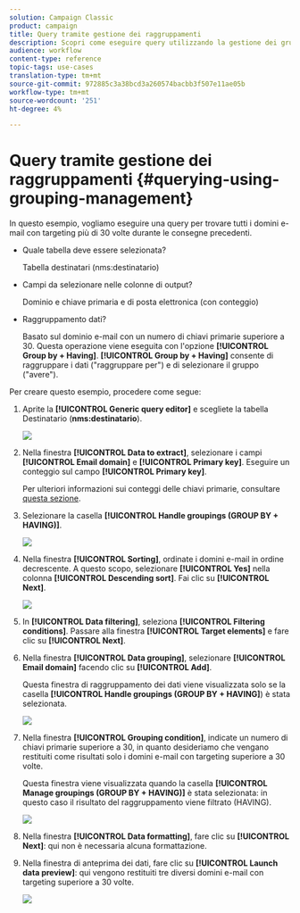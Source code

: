 ```yaml
---
solution: Campaign Classic
product: campaign
title: Query tramite gestione dei raggruppamenti
description: Scopri come eseguire query utilizzando la gestione dei gruppi
audience: workflow
content-type: reference
topic-tags: use-cases
translation-type: tm+mt
source-git-commit: 972885c3a38bcd3a260574bacbb3f507e11ae05b
workflow-type: tm+mt
source-wordcount: '251'
ht-degree: 4%

---
```



# Query tramite gestione dei raggruppamenti {#querying-using-grouping-management}

In questo esempio, vogliamo eseguire una query per trovare tutti i domini e-mail con targeting più di 30 volte durante le consegne precedenti.

* Quale tabella deve essere selezionata?

   Tabella destinatari (nms:destinatario)

* Campi da selezionare nelle colonne di output?

   Dominio e chiave primaria e di posta elettronica (con conteggio)

* Raggruppamento dati?

   Basato sul dominio e-mail con un numero di chiavi primarie superiore a 30. Questa operazione viene eseguita con l&#39;opzione **[!UICONTROL Group by + Having]**. **[!UICONTROL Group by + Having]** consente di raggruppare i dati (&quot;raggruppare per&quot;) e di selezionare il gruppo (&quot;avere&quot;).

Per creare questo esempio, procedere come segue:

1. Aprite la **[!UICONTROL Generic query editor]** e scegliete la tabella Destinatario (**nms:destinatario**).

   ![](assets/query_editor_02.png)

1. Nella finestra **[!UICONTROL Data to extract]**, selezionare i campi **[!UICONTROL Email domain]** e **[!UICONTROL Primary key]**. Eseguire un conteggio sul campo **[!UICONTROL Primary key]**.

   Per ulteriori informazioni sui conteggi delle chiavi primarie, consultare [questa sezione](../../platform/using/defining-filter-conditions.md#building-expressions).

1. Selezionare la casella **[!UICONTROL Handle groupings (GROUP BY + HAVING)]**.

   ![](assets/query_editor_nveau_29.png)

1. Nella finestra **[!UICONTROL Sorting]**, ordinate i domini e-mail in ordine decrescente. A questo scopo, selezionare **[!UICONTROL Yes]** nella colonna **[!UICONTROL Descending sort]**. Fai clic su **[!UICONTROL Next]**.

   ![](assets/query_editor_nveau_70.png)

1. In **[!UICONTROL Data filtering]**, seleziona **[!UICONTROL Filtering conditions]**. Passare alla finestra **[!UICONTROL Target elements]** e fare clic su **[!UICONTROL Next]**.
1. Nella finestra **[!UICONTROL Data grouping]**, selezionare **[!UICONTROL Email domain]** facendo clic su **[!UICONTROL Add]**.

   Questa finestra di raggruppamento dei dati viene visualizzata solo se la casella **[!UICONTROL Handle groupings (GROUP BY + HAVING]**) è stata selezionata.

   ![](assets/query_editor_blocklist_04.png)

1. Nella finestra **[!UICONTROL Grouping condition]**, indicate un numero di chiavi primarie superiore a 30, in quanto desideriamo che vengano restituiti come risultati solo i domini e-mail con targeting superiore a 30 volte.

   Questa finestra viene visualizzata quando la casella **[!UICONTROL Manage groupings (GROUP BY + HAVING)]** è stata selezionata: in questo caso il risultato del raggruppamento viene filtrato (HAVING).

   ![](assets/query_editor_blocklist_05.png)

1. Nella finestra **[!UICONTROL Data formatting]**, fare clic su **[!UICONTROL Next]**: qui non è necessaria alcuna formattazione.
1. Nella finestra di anteprima dei dati, fare clic su **[!UICONTROL Launch data preview]**: qui vengono restituiti tre diversi domini e-mail con targeting superiore a 30 volte.

   ![](assets/query_editor_blocklist_06.png)
